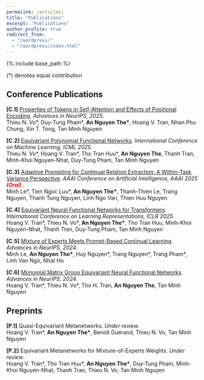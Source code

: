 ```yaml
---
permalink: /articles/
title: "Publications"
excerpt: "Publications"
author_profile: true
redirect_from: 
  - "/wordpress/"
  - "/wordpress/index.html"
---
```


{% include base_path %}

(*) denotes equal contribution

## Conference Publications

**[C.1]** [Properties of Tokens in Self-Attention and Effects of Positional Encoding](https://openreview.net/forum?id=eTDgECpQ2I). *Advances in NeurIPS, 2025*. <br/>
Thieu N. Vo\*, Duy-Tung Pham\*, <b>An Nguyen The\*</b>, Hoang V. Tran, Nhan Phu Chung, Xin T. Tong, Tan Minh Nguyen

**[C.2]** [Equivariant Polynomial Functional Networks](https://openreview.net/forum?id=eTDgECpQ2I). *International Conference on Machine Learning, ICML 2025*. <br/>
Thieu N. Vo\*, Hoang V. Tran\*, Tho Tran Huu\*, <b>An Nguyen The</b>, Thanh Tran, Minh-Khoi Nguyen-Nhat, Duy-Tung Pham, Tan Minh Nguyen

**[C.3]** [Adaptive Prompting for Continual Relation Extraction: A Within-Task Variance Perspective](https://doi.org/10.1609/aaai.v39i23.34616). *AAAI Conference on Artificial Intelligence, AAAI 2025 <span style="color:red"> **(Oral)** </span>*. <br/>
Minh Le\*, Tien Ngoc Luu\*, <b>An Nguyen The\*</b>, Thanh-Thien Le, Trang Nguyen, Thanh Tung Nguyen, Linh Ngo Van, Thien Huu Nguyen

**[C.4]** [Equivariant Neural Functional Networks for Transformers](https://openreview.net/pdf?id=uBai0ukstY). *International Conference on Learning Representations, ICLR 2025*. <br/>
Hoang V. Tran\*, Thieu N. Vo\*, <b>An Nguyen The\*</b>, Tho Tran Huu, Minh-Khoi Nguyen-Nhat, Thanh Tran, Duy-Tung Pham, Tan Minh Nguyen

**[C.5]** [Mixture of Experts Meets Prompt-Based Continual Learning](https://proceedings.neurips.cc/paper_files/paper/2024/file/d78d68cae595fabadd187b583ee8708e-Paper-Conference.pdf). *Advances in NeurIPS, 2024*. <br/>
Minh Le, <b>An Nguyen The\*</b>, Huy Nguyen\*, Trang Nguyen\*, Trang Pham\*, Linh Van Ngo, Nhat Ho

**[C.6]** [Monomial Matrix Group Equivariant Neural Functional Networks](https://proceedings.neurips.cc/paper_files/paper/2024/file/577cd5863ec73be4e6871340be0936ae-Paper-Conference.pdf). *Advances in NeurIPS, 2024*. <br/>
Hoang V. Tran\*, Thieu N. Vo\*, Tho H. Tran, <b>An Nguyen The</b>, Tan Minh Nguyen

## Preprints

**[P.1]** Quasi-Equivariant Metanetworks. *Under review*. <br/>
Hoang V. Tran\*, <b>An Nguyen The\*</b>, Benoît Guérand, Thieu N. Vo, Tan Minh Nguyen

**[P.2]** Equivariant Metanetworks for Mixture-of-Experts Weights. *Under review*. <br/>
Hoang V. Tran\*, Tho Tran Huu\*, <b>An Nguyen The\*</b>, Duy-Tung Pham, Minh-Khoi Nguyen-Nhat, Thanh Tran, Thieu N. Vo, Tan Minh Nguyen
